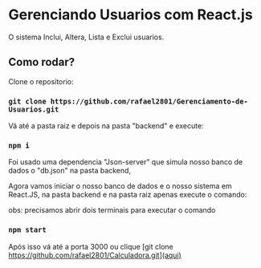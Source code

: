 # Gerenciando Usuarios com React.js

O sistema Inclui, Altera, Lista e Exclui usuarios.

## Como rodar?

Clone o repositorio:

### `git clone https://github.com/rafael2801/Gerenciamento-de-Usuarios.git`

Vá até a pasta raiz e depois na pasta "backend" e execute:

### `npm i`

Foi usado uma dependencia "Json-server" que simula nosso banco de dados o "db.json" na pasta backend,

Agora vamos iniciar o nosso banco de dados e o nosso sistema em React.JS, na pasta 
backend e na pasta raiz apenas execute o comando:

obs: precisamos abrir dois terminais para executar o comando

### `npm start`

Após isso vá até a porta 3000 ou clique [git clone https://github.com/rafael2801/Calculadora.git](aqui)
